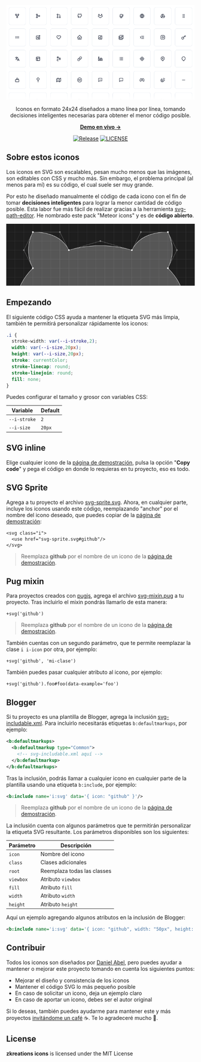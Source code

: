 ![cover](https://raw.githubusercontent.com/zkreations/icons/main/.github/cover.png)

<p align="center">Iconos en formato 24x24 diseñados a mano línea por línea, tomando decisiones inteligentes necesarias para obtener el menor código posible.<p>

<p align="center">
  <a href="https://icons.zkreations.com/"><strong> Demo en vivo &rarr;</strong></a>
</p>

<p align="center">
  <a href="https://github.com/zkreations/icons/releases"><img src="https://img.shields.io/npm/v/@zkreations/icons" alt="Release"></a>
  <a href="https://github.com/zkreations/icons/blob/main/LICENSE"><img src="https://img.shields.io/npm/l/@zkreations/icons" alt="LICENSE"></a>
</p>


## Sobre estos iconos

Los iconos en SVG son escalables, pesan mucho menos que las imágenes, son editables con CSS y mucho más. Sin embargo, el problema principal (al menos para mí) es su código, el cual suele ser muy grande.

Por esto he diseñado manualmente el código de cada icono con el fin de tomar **decisiones inteligentes** para lograr la menor cantidad de código posible. Esta labor fue más fácil de realizar gracias a la herramienta [svg-path-editor](https://yqnn.github.io/svg-path-editor/). He nombrado este pack "Meteor icons" y es de **código abierto**.

![github-path](https://raw.githubusercontent.com/zkreations/icons/main/.github/github-path.png)


## Empezando

El siguiente código CSS ayuda a mantener la etiqueta SVG más limpia, también te permitirá personalizar rápidamente los iconos:

```css
.i {
  stroke-width: var(--i-stroke,2);
  width: var(--i-size,20px);
  height: var(--i-size,20px);
  stroke: currentColor;
  stroke-linecap: round;
  stroke-linejoin: round;
  fill: none;
}
```

Puedes configurar el tamaño y grosor con variables CSS:

| Variable         | Default  
| ---------------- | -------- 
| `--i-stroke`     | `2`      
| `--i-size`       | `20px`   


## SVG inline

Elige cualquier icono de la [página de demostración](https://icons.zkreations.com/), pulsa la opción "**Copy code**" y pega el código en donde lo requieras en tu proyecto, eso es todo. 

## SVG Sprite

Agrega a tu proyecto el archivo [svg-sprite.svg](https://github.com/zkreations/icons/blob/main/variants/svg-sprite.svg). Ahora, en cualquier parte, incluye los iconos usando este código, reemplazando "anchor" por el nombre del icono deseado, que puedes copiar de la [página de demostración](https://icons.zkreations.com/):

```
<svg class="i">
  <use href="svg-sprite.svg#github"/>
</svg>
```
> Reemplaza **github** por el nombre de un icono de la [página de demostración](https://icons.zkreations.com/).

## Pug mixin

Para proyectos creados con [pugjs](https://github.com/pugjs/pug), agrega el archivo [svg-mixin.pug](https://github.com/zkreations/icons/blob/main/variants/svg-mixin.pug) a tu proyecto. Tras incluirlo el mixin pondrás llamarlo de esta manera:

```pug
+svg('github')
```
> Reemplaza **github** por el nombre de un icono de la [página de demostración](https://icons.zkreations.com/).

También cuentas con un segundo parámetro, que te permite reemplazar la clase `i i-icon` por otra, por ejemplo:

```pug
+svg('github', 'mi-clase')
```

También puedes pasar cualquier atributo al icono, por ejemplo:

```pug
+svg('github').foo#foo(data-example='foo')
```

## Blogger

Si tu proyecto es una plantilla de Blogger, agrega la inclusión [svg-includable.xml](https://github.com/zkreations/icons/blob/main/variants/svg-includable.xml). Para incluirlo necesitarás etiquetas `b:defaultmarkups`, por ejemplo:

```xml
<b:defaultmarkups>
  <b:defaultmarkup type="Common">
    <!-- svg-includable.xml aquí -->
  </b:defaultmarkup>
</b:defaultmarkups>
```

Tras la inclusión, podrás llamar a cualquier icono en cualquier parte de la plantilla usando una etiqueta `b:include`, por ejemplo:

```xml
<b:include name='i:svg' data='{ icon: "github" }'/>
```

> Reemplaza **github** por el nombre de un icono de la [página de demostración](https://icons.zkreations.com/).

La inclusión cuenta con algunos parámetros que te permitirán personalizar la etiqueta SVG resultante. Los parámetros disponibles son los siguientes:

| Parámetro      | Descripción 
| -------------- | ------------
| `icon`         | Nombre del icono
| `class`        | Clases adicionales
| `root`         | Reemplaza todas las classes
| `viewbox`      | Atributo `viewbox`
| `fill`         | Atributo `fill`
| `width`        | Atributo `width`
| `height`       | Atributo `height`

Aquí un ejemplo agregando algunos atributos en la inclusión de Blogger:

```xml
<b:include name='i:svg' data='{ icon: "github", width: "50px", height: "50px" }'/>
```

## Contribuir

Todos los iconos son diseñados por [Daniel Abel](https://twitter.com/danieI_abel), pero puedes ayudar a mantener o mejorar este proyecto tomando en cuenta los siguientes puntos:

- Mejorar el diseño y consistencia de los iconos
- Mantener el código SVG lo más pequeño posible
- En caso de solicitar un icono, deja un ejemplo claro
- En caso de aportar un icono, debes ser el autor original

Si lo deseas, también puedes ayudarme para mantener este y más proyectos [invitándome un café](https://ko-fi.com/zkreations) ☕. Te lo agradeceré mucho 👏.

## License

**zkreations icons** is licensed under the MIT License